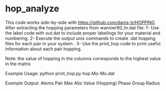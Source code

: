 # hop_analyze

This code works side-by-side with https://github.com/danis-b/HOPPING
After extracting the hopping parameters from wannier90_hr.dat file: 
1- Use the label code with out.dat to include proper labelings for your material and numbering.
2- Execute the output unix commands to create .dat hopping files for each pair in your system .
3- Use the print_hop code to print useful information about each pair hopping. 

Note: the value of hopping in the columns corresponds to the highest value in the matrix 

Example Usage: 
python print_hop.py hop.Mo-Mo.dat 

Example Output:
Atoms Pair     Max Abs Value (Hopping)    Phase              Group       Radius
